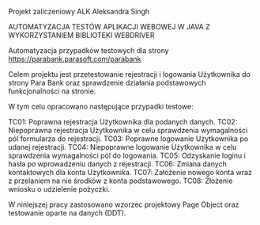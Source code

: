 Projekt zaliczeniowy ALK Aleksandra Singh

AUTOMATYZACJA TESTÓW APLIKACJI WEBOWEJ W JAVA Z WYKORZYSTANIEM BIBLIOTEKI WEBDRIVER

Automatyzacja przypadków testowych dla strony https://parabank.parasoft.com/parabank

Celem projektu jest przetestowanie rejestracji i logowania Użytkownika do strony Para Bank oraz sprawdzenie działania podstawowych funkcjonalności na stronie.

W tym celu opracowano następujące przypadki testowe:

TC01: Poprawna rejestracja Użytkownika dla podanych danych. TC02: Niepoprawna rejestracja Użytkownika w celu sprawdzenia wymagalności pól formularza do rejestracji. TC03: Poprawne logowanie Użytkownika po udanej rejestracji. TC04: Niepoprawne logowanie Użytkownika w celu sprawdzenia wymagalności pól do logowania. TC05: Odzyskanie loginu i hasła po wprowadzeniu danych z rejestracji. TC06: Zmiana danych kontaktowych dla konta Użytkownika. TC07: Założenie nowego konta wraz z przelaniem na nie środków z konta podstawowego. TC08: Złożenie wniosku o udzielenie pożyczki.

W niniejszej pracy zastosowano wzorzec projektowy Page Object oraz testowanie oparte na danych (DDT).

